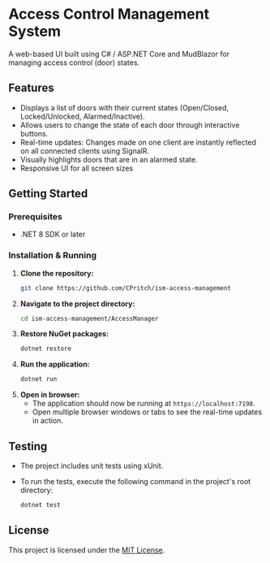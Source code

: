 # Access Control Management System

A web-based UI built using C# / ASP.NET Core and MudBlazor for managing access control (door) states.

## Features

- Displays a list of doors with their current states (Open/Closed, Locked/Unlocked, Alarmed/Inactive).
- Allows users to change the state of each door through interactive buttons.
- Real-time updates: Changes made on one client are instantly reflected on all connected clients using SignalR.
- Visually highlights doors that are in an alarmed state.
- Responsive UI for all screen sizes

## Getting Started

### Prerequisites

- .NET 8 SDK or later

### Installation & Running

1.  **Clone the repository:**
    ```bash
    git clone https://github.com/CPritch/ism-access-management
    ```
2.  **Navigate to the project directory:**
    ```bash
    cd ism-access-management/AccessManager
    ```
3.  **Restore NuGet packages:**
    ```bash
    dotnet restore
    ```
4.  **Run the application:**
    ```bash
    dotnet run
    ```
5.  **Open in browser:**
    - The application should now be running at `https://localhost:7198`. 
    - Open multiple browser windows or tabs to see the real-time updates in action.

## Testing

- The project includes unit tests using xUnit.
- To run the tests, execute the following command in the project's root directory:

    ```bash
    dotnet test
    ```

## License

This project is licensed under the [MIT License](/LICENSE).